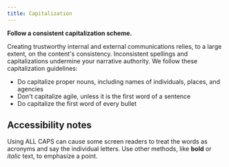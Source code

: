 ```yaml
---
title: Capitalization
---
```

**Follow a consistent capitalization scheme.**

Creating trustworthy internal and external communications relies, to a large extent, on the content's consistency. Inconsistent spellings and capitalizations undermine your narrative authority. We follow these capitalization guidelines:

* Do capitalize proper nouns, including names of individuals, places, and agencies
* Don't capitalize agile, unless it is the first word of a sentence
* Do capitalize the first word of every bullet

## Accessibility notes
Using ALL CAPS can cause some screen readers to treat the words as acronyms and say the individual letters. Use other methods, like **bold** or *italic* text, to emphasize a point.
